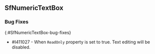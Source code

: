 ## SfNumericTextBox

### Bug Fixes
{:#SfNumericTextBox-bug-fixes}

* \#I411027 - When `ReadOnly` property is set to true. Text editing will be disabled.